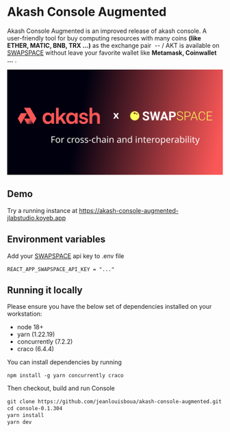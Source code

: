 # Akash Console Augmented

Akash Console Augmented is an improved release of akash console. A user-friendly tool for buy computing resources with many coins **(like ETHER, MATIC, BNB, TRX ...)** as the exchange pair &nbsp;-- / AKT is available on [SWAPSPACE](https://swapspace.co/) without leave your favorite wallet like **Metamask, Coinwallet ...**  . 

<p align="center">
  <img src="_doc/../_docs/akash-console-augmented.svg" width="700">
</p>

## Demo
Try a running instance at https://akash-console-augmented-jlabstudio.koyeb.app

## Environment variables
Add your [SWAPSPACE](https://swapspace.co/) api key to  .env  file
```
REACT_APP_SWAPSPACE_API_KEY = "..."
```




## Running it locally

Please ensure you have the below set of dependencies installed on your workstation:

* node 18+
* yarn (1.22.19)
* concurrently (7.2.2)
* craco (6.4.4)

You can install dependencies by running
```
npm install -g yarn concurrently craco
```
Then checkout, build and run Console
```
git clone https://github.com/jeanlouisboua/akash-console-augmented.git
cd console-0.1.304
yarn install
yarn dev
```


